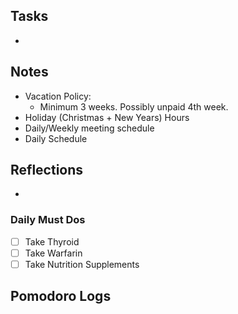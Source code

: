 ## Tasks

- 

## Notes

- Vacation Policy:
	- Minimum 3 weeks. Possibly unpaid 4th week.
- Holiday (Christmas + New Years) Hours
- Daily/Weekly meeting schedule
- Daily Schedule

## Reflections

- 

### Daily Must Dos

- [ ] Take Thyroid
- [ ] Take Warfarin
- [ ] Take Nutrition Supplements

## Pomodoro Logs

